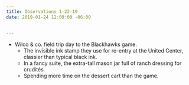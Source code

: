 ```yaml
---
title: Observations 1-22-19
date: 2019-01-24 12:09:00 -06:00


---
```


- Wilco & co. field trip day to the Blackhawks game.
	- The invisible ink stamp they use for re-entry at the United Center, classier than typical black ink.
	- In a fancy suite, the extra-tall mason jar full of ranch dressing for crudités.
	- Spending more time on the dessert cart than the game.